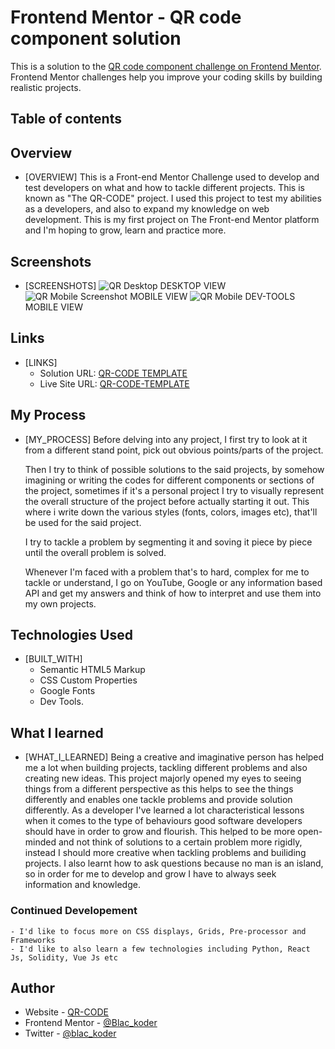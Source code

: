 # Frontend Mentor - QR code component solution

This is a solution to the [QR code component challenge on Frontend Mentor](https://www.frontendmentor.io/challenges/qr-code-component-iux_sIO_H). Frontend Mentor challenges help you improve your coding skills by building realistic projects. 

## Table of contents

##  Overview
- [OVERVIEW]
    This is a Front-end Mentor Challenge used to develop and test developers on what and how to tackle different projects. 
    This is known as "The QR-CODE" project. I used this project to test my abilities as a developers, and also to expand my knowledge on web development. 
    This is my first project on The Front-end Mentor platform and I'm hoping to grow, learn and practice more.


##  Screenshots
- [SCREENSHOTS]
![QR Desktop](https://user-images.githubusercontent.com/98083831/209892054-f4eca9db-d279-420c-a8ab-98bdf0efdf9b.png) DESKTOP VIEW
![QR Mobile Screenshot](https://user-images.githubusercontent.com/98083831/209892066-66fdbb47-f542-4d64-98ba-be9f19d1d72d.png) MOBILE VIEW
![QR Mobile](https://user-images.githubusercontent.com/98083831/209892073-2c0f06e5-5813-47b7-b20e-d79addf5df00.png) DEV-TOOLS MOBILE VIEW


## Links
- [LINKS]
    - Solution URL: [QR-CODE TEMPLATE](https://www.frontendmentor.io/solutions/qr-code-component-Orz5upPh2i)
    - Live Site URL: [QR-CODE-TEMPLATE](qr-code-html-css.vercel.app)


## My Process
- [MY_PROCESS]
    Before delving into any project, I first try to look at it from a different stand point, pick out obvious points/parts of the project.

    Then I try to think of possible solutions to the said projects, by somehow imagining or writing the codes for different components or sections of the project, sometimes if it's a personal project I try to visually represent the overall structure of the project before actually starting it out. This where i write down the various styles (fonts, colors, images etc), that'll be used for the said project.

    I try to tackle a problem by segmenting it and soving it piece by piece until the overall problem is solved.

    Whenever I'm faced with a problem that's to hard, complex for me to tackle or understand, I go on YouTube, Google or any information based API and get my answers and think of how to interpret and use them into my own projects. 


## Technologies Used
- [BUILT_WITH]
    - Semantic HTML5 Markup
    - CSS Custom Properties 
    - Google Fonts
    - Dev Tools.


## What I learned
- [WHAT_I_LEARNED]
    Being a creative and imaginative person has helped me a lot when building projects, tackling different problems and also creating new ideas. 
    This project majorly opened my eyes to seeing things from a different perspective as this helps to see the things differently and enables one tackle problems and provide solution differently.
    As a developer I've learned a lot characteristical lessons when it comes to the type of behaviours good software developers should have in order to grow and flourish.
    This helped to be more open-minded and not think of solutions to a certain problem more rigidly, instead I should more creative when tackling problems and builiding projects.
    I also learnt how to ask questions because no man is an island, so in order for me to develop and grow I have to always seek information and knowledge.


### Continued Developement
    - I'd like to focus more on CSS displays, Grids, Pre-processor and Frameworks
    - I'd like to also learn a few technologies including Python, React Js, Solidity, Vue Js etc


## Author
- Website - [QR-CODE](https://qr-code-project-eddie7145.vercel.app/)
- Frontend Mentor - [@Blac_koder](https://www.frontendmentor.io/profile/Blac_koder)
- Twitter - [@blac_koder](https://www.twitter.com/blac_koder)
